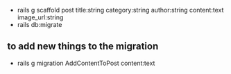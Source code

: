 - rails g scaffold post title:string category:string author:string content:text image_url:string
- rails db:migrate

## to add new things to the migration

- rails g migration AddContentToPost content:text
